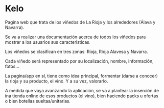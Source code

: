 Kelo
====
Pagina web que trata de los viñedos de La Rioja y los alrededores (Álava y Navarra).

Se va a realizar una documentación acerca de todos los viñedos para mostrar a los usuarios sus caracteristicas.

Los viñedos se clasifican en tres zonas: Rioja, Rioja Alavesa y Navarra.

Cada viñedo será representado por su localización, nombre, información, fotos...

La pagina/app en sí, tiene como idea principal, formentar (darse a conocer) la rioja y su producto, el vino. Y a su vez, valorarlo.

A medida que vaya avanzando la aplicación, se va a plantear la inserción de ina tienda online de esos productos (el vino), bien haciendo packs u ofertas o bien botellas sueltas/unitarias.
